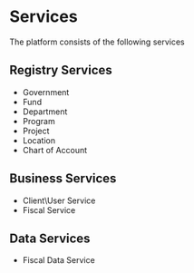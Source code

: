 # Services

The platform consists of the following services

## Registry Services

* Government
* Fund
* Department
* Program
* Project
* Location
* Chart of Account

## Business Services

* Client\User Service
* Fiscal Service

## Data Services

* Fiscal Data Service

